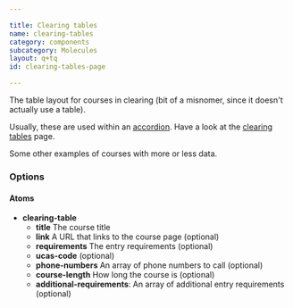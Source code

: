 ```yaml
---

title: Clearing tables
name: clearing-tables
category: components
subcategory: Molecules
layout: q+tq
id: clearing-tables-page

---
```


<p class="lead">The table layout for courses in clearing (bit of a misnomer, since it doesn't actually use a table).</p>

<script>
component("clearing-table", {
  "title":"Economics",
  "link":"http://www.york.ac.uk/economics/undergraduate/courses/bsc-economics/",
  "requirements": "AAB",
  "ucas-code": "V400",
  "phone-numbers" : [
    "01904 324107",
    "01904 324108",
    "01904 324109"
  ],
  "course-length": "3 years",
  "additional-requirements":[
    "GCSE Mathematics grade B",
    "Maths A level, no less than a B"
  ]
});
</script>

Usually, these are used within an <a href="accordion.html">accordion</a>. Have a look at the <a href="clearing-tables-module.html">clearing tables</a> page.

Some other examples of courses with more or less data.

<script>
component("clearing-table", {
  "title":"Economics"
})+
component("clearing-table", {
  "title":"Economics",
  "link":"http://www.york.ac.uk/economics/undergraduate/courses/bsc-economics/",
  "ucas-code": "V400",
  "course-length": "3 years"
})+
component("clearing-table", {
  "title":"Economics",
  "requirements": "AAB",
  "phone-numbers" : [
    "01904 324107"
  ],
  "additional-requirements":[
    "Maths A level, no less than a B"
  ]
});
</script>



### Options

#### Atoms

* **clearing-table**
  * **title** The course title
  * **link** A URL that links to the course page (optional)
  * **requirements** The entry requirements (optional)
  * **ucas-code** (optional)
  * **phone-numbers** An array of phone numbers to call (optional)
  * **course-length** How long the course is (optional)
  * **additional-requirements**: An array of additional entry requirements (optional)
